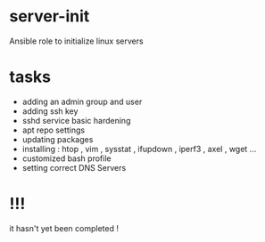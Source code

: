 # server-init
Ansible role to initialize linux servers

# tasks

- adding an admin group and user
- adding ssh key 
- sshd service basic hardening
- apt repo settings
- updating packages
- installing : 
htop , vim , sysstat , ifupdown , iperf3 , axel , wget ...
- customized bash profile
- setting correct DNS Servers

# !!!
it hasn't yet been completed   ! 